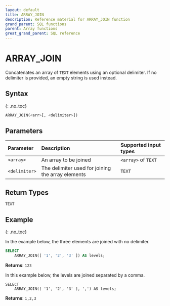 ```yaml
---
layout: default
title: ARRAY_JOIN
description: Reference material for ARRAY_JOIN function
grand_parent: SQL functions
parent: Array functions
great_grand_parent: SQL reference
---
```


# ARRAY\_JOIN

Concatenates an array of `TEXT` elements using an optional delimiter. If no delimiter is provided, an empty string is used instead.

## Syntax
{: .no_toc}

```sql
ARRAY_JOIN(<arr>[, <delimiter>])
```
## Parameters 
| Parameter     | Description                            | Supported input types | 
| :------------- | :------------------------------------ |:---------|
| `<array>`       | An array to be joined | `<array>` of `TEXT` |values |                                                                                            |
| `<delimiter>` | The delimiter used for joining the array elements | `TEXT` | 

## Return Types
`TEXT`

## Example
{: .no_toc}

In the example below, the three elements are joined with no delimiter.

```sql
SELECT
	ARRAY_JOIN([ '1', '2', '3' ]) AS levels;
```

**Returns**: `123`

In this example below, the levels are joined separated by a comma. 

```
SELECT
	ARRAY_JOIN([ '1', '2', '3' ], ',') AS levels;
```

**Returns**: `1,2,3`
